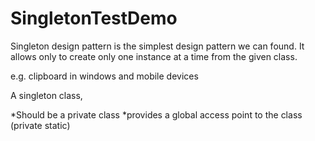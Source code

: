 # SingletonTestDemo
Singleton design pattern is the simplest design pattern we can found. It allows only to create only one instance at a time from the given class.

e.g. clipboard in windows and mobile devices

A singleton class,

*Should be a private class
*provides a global access point to the class (private static)
